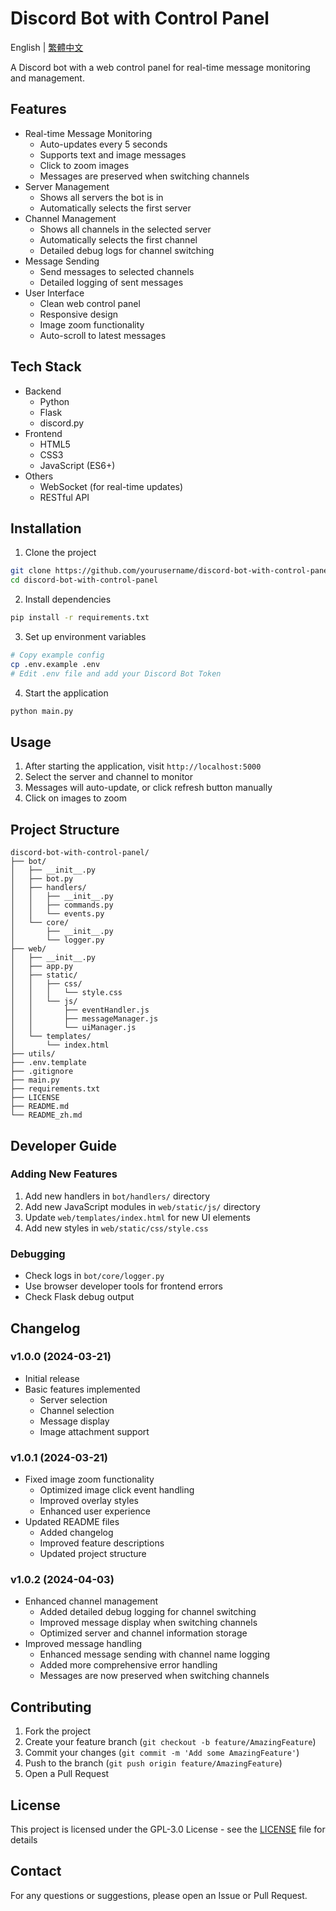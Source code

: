 # Discord Bot with Control Panel

English | [繁體中文](README_zh.md)

A Discord bot with a web control panel for real-time message monitoring and management.

## Features

- Real-time Message Monitoring
  - Auto-updates every 5 seconds
  - Supports text and image messages
  - Click to zoom images
  - Messages are preserved when switching channels
- Server Management
  - Shows all servers the bot is in
  - Automatically selects the first server
- Channel Management
  - Shows all channels in the selected server
  - Automatically selects the first channel
  - Detailed debug logs for channel switching
- Message Sending
  - Send messages to selected channels
  - Detailed logging of sent messages
- User Interface
  - Clean web control panel
  - Responsive design
  - Image zoom functionality
  - Auto-scroll to latest messages

## Tech Stack

- Backend
  - Python
  - Flask
  - discord.py
- Frontend
  - HTML5
  - CSS3
  - JavaScript (ES6+)
- Others
  - WebSocket (for real-time updates)
  - RESTful API

## Installation

1. Clone the project
```bash
git clone https://github.com/yourusername/discord-bot-with-control-panel.git
cd discord-bot-with-control-panel
```

2. Install dependencies
```bash
pip install -r requirements.txt
```

3. Set up environment variables
```bash
# Copy example config
cp .env.example .env
# Edit .env file and add your Discord Bot Token
```

4. Start the application
```bash
python main.py
```

## Usage

1. After starting the application, visit `http://localhost:5000`
2. Select the server and channel to monitor
3. Messages will auto-update, or click refresh button manually
4. Click on images to zoom

## Project Structure

```
discord-bot-with-control-panel/
├── bot/
│   ├── __init__.py
│   ├── bot.py
│   ├── handlers/
│   │   ├── __init__.py
│   │   ├── commands.py
│   │   └── events.py
│   └── core/
│       ├── __init__.py
│       └── logger.py
├── web/
│   ├── __init__.py
│   ├── app.py
│   ├── static/
│   │   ├── css/
│   │   │   └── style.css
│   │   └── js/
│   │       ├── eventHandler.js
│   │       ├── messageManager.js
│   │       └── uiManager.js
│   └── templates/
│       └── index.html
├── utils/
├── .env.template
├── .gitignore
├── main.py
├── requirements.txt
├── LICENSE
├── README.md
└── README_zh.md
```

## Developer Guide

### Adding New Features

1. Add new handlers in `bot/handlers/` directory
2. Add new JavaScript modules in `web/static/js/` directory
3. Update `web/templates/index.html` for new UI elements
4. Add new styles in `web/static/css/style.css`

### Debugging

- Check logs in `bot/core/logger.py`
- Use browser developer tools for frontend errors
- Check Flask debug output

## Changelog

### v1.0.0 (2024-03-21)
- Initial release
- Basic features implemented
  - Server selection
  - Channel selection
  - Message display
  - Image attachment support

### v1.0.1 (2024-03-21)
- Fixed image zoom functionality
  - Optimized image click event handling
  - Improved overlay styles
  - Enhanced user experience
- Updated README files
  - Added changelog
  - Improved feature descriptions
  - Updated project structure

### v1.0.2 (2024-04-03)
- Enhanced channel management
  - Added detailed debug logging for channel switching
  - Improved message display when switching channels
  - Optimized server and channel information storage
- Improved message handling
  - Enhanced message sending with channel name logging
  - Added more comprehensive error handling
  - Messages are now preserved when switching channels

## Contributing

1. Fork the project
2. Create your feature branch (`git checkout -b feature/AmazingFeature`)
3. Commit your changes (`git commit -m 'Add some AmazingFeature'`)
4. Push to the branch (`git push origin feature/AmazingFeature`)
5. Open a Pull Request

## License

This project is licensed under the GPL-3.0 License - see the [LICENSE](LICENSE) file for details

## Contact

For any questions or suggestions, please open an Issue or Pull Request. 
